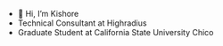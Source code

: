 - 👋 Hi, I’m Kishore
- Technical Consultant at Highradius
- Graduate Student at California State University Chico

<!---
KishoreMenda/KishoreMenda is a ✨ special ✨ repository because its `README.md` (this file) appears on your GitHub profile.
You can click the Preview link to take a look at your changes.
--->
